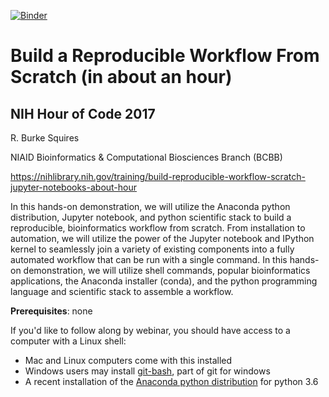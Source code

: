 [![Binder](https://mybinder.org/badge.svg)](https://mybinder.org/v2/gh/burkesquires/NIH_Hour_of_Code_2017/master)

# Build a Reproducible Workflow From Scratch (in about an hour)

## NIH Hour of Code 2017

R. Burke Squires

NIAID Bioinformatics & Computational Biosciences Branch (BCBB)

https://nihlibrary.nih.gov/training/build-reproducible-workflow-scratch-jupyter-notebooks-about-hour

In this hands-on demonstration, we will utilize the Anaconda python distribution, Jupyter notebook, and python scientific stack to build a reproducible, bioinformatics workflow from scratch. From installation to automation, we will utilize the power of the Jupyter notebook and IPython kernel to seamlessly join a variety of existing components into a fully automated workflow that can be run with a single command. In this hands-on demonstration, we will utilize shell commands, popular bioinformatics applications, the Anaconda installer (conda), and the python programming language and scientific stack to assemble a workflow.

__Prerequisites__: none

If you'd like to follow along by webinar, you should have access to a computer with a Linux shell:
- Mac and Linux computers come with this installed
- Windows users may install [git-bash](https://git-for-windows.github.io), part of git for windows
- A recent installation of the [Anaconda python distribution](https://www.anaconda.com/download) for python 3.6
